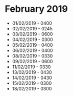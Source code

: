 # February 2019

* 01/02/2019 - 0400
* 02/02/2019 - 0245
* 03/02/2019 - 0600
* 04/02/2019 - 0300
* 05/02/2019 - 0400
* 06/02/2019 - 0400
* 08/02/2019 - 0330
* 09/02/2019 - 0600
* 11/02/2019 - 0330
* 13/02/2019 - 0430
* 14/02/2019 - 0430
* 15/02/2019 - 0300
* 18/02/2019 - 0300
